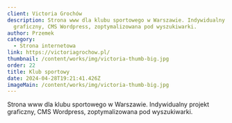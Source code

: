 ```yaml
---
client: Victoria Grochów
description: Strona www dla klubu sportowego w Warszawie. Indywidualny projekt
  graficzny, CMS Wordpress, zoptymalizowana pod wyszukiwarki.
author: Przemek
category:
  - Strona internetowa
link: https://victoriagrochow.pl/
thumbnail: /content/works/img/victoria-thumb-big.jpg
order: 22
title: Klub sportowy
date: 2024-04-28T19:21:41.426Z
imageMain: /content/works/img/victoria-thumb-big.jpg
---
```

Strona www dla klubu sportowego w Warszawie. Indywidualny projekt graficzny, CMS Wordpress, zoptymalizowana pod wyszukiwarki.
